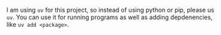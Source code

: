 I am using `uv` for this project, so instead of using python or pip, please us `uv`. You can use it for running programs as well as adding depdenencies, like `uv add <package>`.